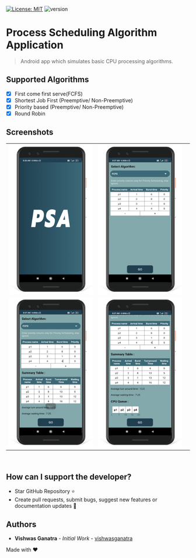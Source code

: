 [![License: MIT](https://img.shields.io/badge/License-MIT-yellow.svg)](https://opensource.org/licenses/MIT)
![version](https://img.shields.io/badge/version-1.0.0-blue)

# Process Scheduling Algorithm Application

> Android app which simulates basic CPU processing algorithms.

## Supported Algorithms

- [x] First come first serve(FCFS)
- [x] Shortest Job First (Preemptive/ Non-Preemptive)
- [x] Priority based (Preemptive/ Non-Preemptive)
- [x] Round Robin

## Screenshots

<div align="center">
   <table align="center" border="0" >
   <tr>
    <td>
    <img width="300" src="screenshots\splashM.png"/>
    <td>
    <img width="300" src="screenshots\mainM.png"/>
    </td>
    <td>
   </tr>

   <tr>
    <td>
    <img width="300" src="screenshots\main2M.png"/>
    </td>
    <td>
    <img width="300" src="screenshots\main3M.png"/>
    </td>
   </tr>
   
  </table>
  </div>
</br>

## How can I support the developer?

- Star GitHub Repository :star:
- Create pull requests, submit bugs, suggest new features or documentation updates :wrench:

## Authors

- **Vishwas Ganatra** - _Initial Work_ - [vishwasganatra](https://www.linkedin.com/in/vishwasganatra/)

Made with :heart:
